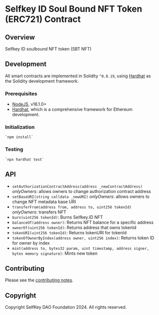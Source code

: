 # Selfkey ID Soul Bound NFT Token (ERC721) Contract

## Overview
Selfkey ID soulbound NFT token (SBT NFT)

## Development

All smart contracts are implemented in Solidity `^0.8.19`, using [Hardhat](https://hardhat.org/) as the Solidity development framework.

### Prerequisites

* [NodeJS](htps://nodejs.org), v16.1.0+
* [Hardhat](https://hardhat.org/), which is a comprehensive framework for Ethereum development.

### Initialization

    `npm install`

### Testing

    `npx hardhat test`

## API

* `setAuthorizationContractAddress(address _newContractAddress)` _onlyOwners_: allows owners to change authorization contract address
* `setBaseURI(string calldata _newURI)` _onlyOwners_: allows owners to change NFT metadata base URI
* `transferFrom(address from, address to, uint256 tokenId)` _onlyOwners_: transfers NFT
* `burn(uint256 tokenId)`: Burns Selfkey.ID NFT
* `balanceOf(address owner)`: Returns NFT balance for a specific address
* `ownerOf(uint256 tokenId)`: Returns address that owns tokenId
* `tokenURI(uint256 tokenId)`: Returns tokenURI for tokenId
* `tokenOfOwnerByIndex(address owner, uint256 index)`: Returns token ID for owner by index
* `mint(address to, bytes32 param, uint timestamp, address signer, bytes memory signature)`: Mints new token

## Contributing
Please see the [contributing notes](CONTRIBUTING.md).

## Copyright
Copyright SelfKey DAO Foundation 2024. All rights reserved.
